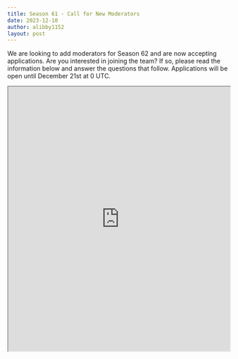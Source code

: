 ```yaml
---
title: Season 61 - Call for New Moderators
date: 2023-12-10
author: alibby1152
layout: post
---
```

We are looking to add moderators for Season 62 and are now accepting applications. Are you interested in joining the team? If so, please read the information below and answer the questions that follow. Applications will be open until December 21st at 0 UTC.

<iframe src="https://docs.google.com/forms/d/e/1FAIpQLSfHYL3ZJ8ayYy6mlbiQwBAoZzyMAAzPJYDx8cBOhg4mc2gMhg/viewform?embedded=true" width="100%" height="600">Loading…</iframe>